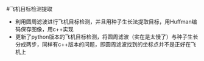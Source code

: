 #飞机目标检测提取
- 利用圆周滤波进行飞机目标检测，并且用种子生长法提取目标，用Huffman编码保存图像，用c++实现
- 更新了python版本的飞机目标检测，将圆周滤波（实在是太慢了）与种子生长分成两步，同样有c++版本的问题，即圆周滤波找到的坐标点并不是正好在飞机上
